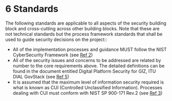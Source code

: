 # 6 Standards

The following standards are applicable to all aspects of the security building block and cross-cutting across other building blocks. Note that these are not technical standards but the process framework standards that shall be used to guide security decisions on the project::

* All of the implementation processes and guidance MUST follow the NIST CyberSecurity Framework (see [Ref 2](https://docs.google.com/document/d/1Z9jS0BnfTM3azBED5349uD5sQ9VYYo8p/edit#heading=h.k32er9gmkfp0))
* All of the security issues and concerns to be addressed are related by number to the core requirements above. The detailed definitions can be found in the document entitled Digital Platform Security for GIZ, ITU DIAL GovStack (see [Ref 5](https://docs.google.com/document/d/1Z9jS0BnfTM3azBED5349uD5sQ9VYYo8p/edit#heading=h.k32er9gmkfp0))
* It is assumed that the maximum level of information security required is what is known as CUI (Controlled Unclassified Information). Processes dealing with CUI must conform with NIST SP 900-171 Rev.2 (see [Ref 3](https://docs.google.com/document/d/1Z9jS0BnfTM3azBED5349uD5sQ9VYYo8p/edit#heading=h.k32er9gmkfp0))&#x20;
